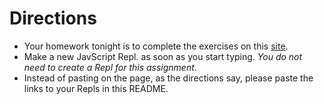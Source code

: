 # Directions

- Your homework tonight is to complete the exercises on this [site](https://github.com/momentum-morehouse/js-array-object-practice.git).
- Make a new JavScript Repl.
as soon as you start typing. _You do not need to create a Repl for this assignment_.
- Instead of pasting on the page, as the directions say, please paste the links to your Repls in this README.
